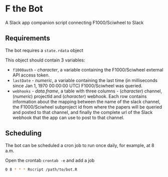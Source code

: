 # F the Bot
A Slack app companion script connecting F1000/Sciwheel to Slack

## Requirements
The bot requires a `state.rdata` object

This object should contain 3 variables:

- `f1000auth` - *character*, a variable containing the F1000/Sciwheel external API access token.
- `lastDate` - *numeric*, a variable containing the last time (in milliseconds since  Jan 1, 1970 00:00:00 UTC) F1000/Sciwheel was queried.
- `webhooks` - *data.frame*, a table with three columns - (*character*) channel, (*numeric*) projectId and (*character*) webhook. Each row contains information about the mapping between the name of the slack channel, the F1000/Sciwheel subproject id from where the papers will be queried and posted to that channel, and finally the complete url of the Slack webhook that the app can use to post to that channel.


## Scheduling

The bot can be scheduled a cron job to run once daily, for example, at 8 a.m.

Open the crontab `crontab -e` and add a job

```bash
0 8 * * * Rscript /path/to/bot.R
```

